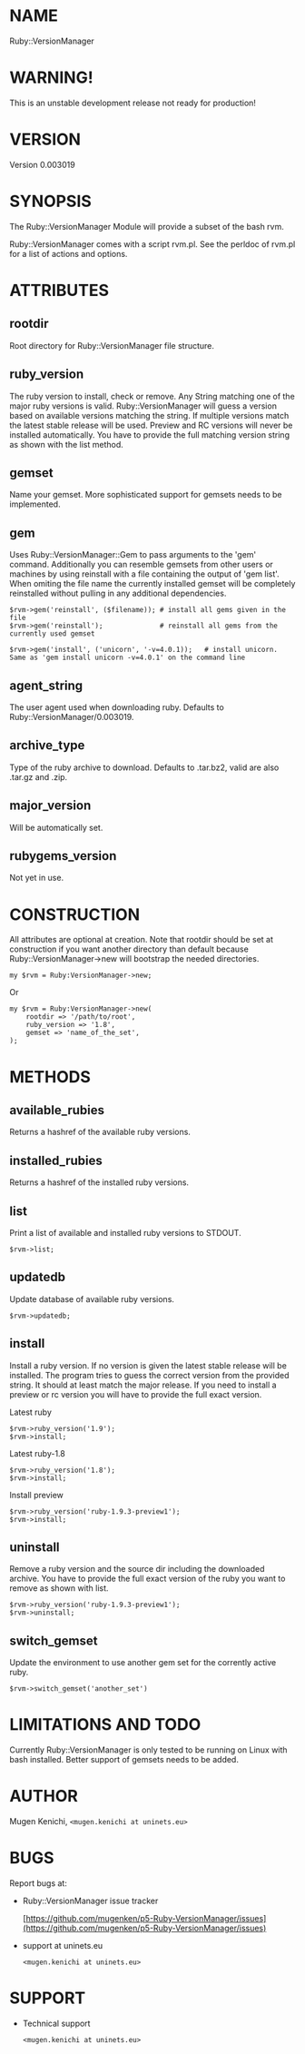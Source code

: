 # NAME

Ruby::VersionManager

# WARNING!

This is an unstable development release not ready for production!

# VERSION

Version 0.003019

# SYNOPSIS

The Ruby::VersionManager Module will provide a subset of the bash rvm.

Ruby::VersionManager comes with a script rvm.pl. See the perldoc of rvm.pl for a list of actions and options.

# ATTRIBUTES

## rootdir

Root directory for Ruby::VersionManager file structure.

## ruby\_version

The ruby version to install, check or remove.
Any String matching one of the major ruby versions is valid. Ruby::VersionManager will guess a version based on available versions matching the string. If multiple versions match the latest stable release will be used.
Preview and RC versions will never be installed automatically. You have to provide the full matching version string as shown with the list method.

## gemset

Name your gemset. More sophisticated support for gemsets needs to be implemented.

## gem

Uses Ruby::VersionManager::Gem to pass arguments to the 'gem' command.
Additionally you can resemble gemsets from other users or machines by using reinstall with a file containing the output of 'gem list'. When omiting the file name the currently installed gemset will be completely reinstalled without pulling in any additional dependencies.

    $rvm->gem('reinstall', ($filename)); # install all gems given in the file
    $rvm->gem('reinstall');              # reinstall all gems from the currently used gemset

    $rvm->gem('install', ('unicorn', '-v=4.0.1));   # install unicorn. Same as 'gem install unicorn -v=4.0.1' on the command line

## agent\_string

The user agent used when downloading ruby.
Defaults to Ruby::VersionManager/0.003019.

## archive\_type

Type of the ruby archive to download.
Defaults to .tar.bz2, valid are also .tar.gz and .zip.

## major\_version

Will be automatically set.

## rubygems\_version

Not yet in use.

# CONSTRUCTION

All attributes are optional at creation. Note that rootdir should be set at construction if you want another directory than default because Ruby::VersionManager->new will bootstrap the needed directories.

    my $rvm = Ruby:VersionManager->new;

Or

    my $rvm = Ruby:VersionManager->new(
        rootdir => '/path/to/root',
        ruby_version => '1.8',
        gemset => 'name_of_the_set',
    );



# METHODS

## available\_rubies

Returns a hashref of the available ruby versions.

## installed\_rubies

Returns a hashref of the installed ruby versions.

## list

Print a list of available and installed ruby versions to STDOUT.

    $rvm->list;

## updatedb

Update database of available ruby versions.

    $rvm->updatedb;

## install

Install a ruby version. If no version is given the latest stable release will be installed.
The program tries to guess the correct version from the provided string. It should at least match the major release.
If you need to install a preview or rc version you will have to provide the full exact version.

Latest ruby

    $rvm->ruby_version('1.9');
    $rvm->install;

Latest ruby-1.8

    $rvm->ruby_version('1.8');
    $rvm->install;

Install preview

    $rvm->ruby_version('ruby-1.9.3-preview1');
    $rvm->install;

## uninstall

Remove a ruby version and the source dir including the downloaded archive.
You have to provide the full exact version of the ruby you want to remove as shown with list.

    $rvm->ruby_version('ruby-1.9.3-preview1');
    $rvm->uninstall;

## switch\_gemset

Update the environment to use another gem set for the corrently active ruby.

    $rvm->switch_gemset('another_set')

# LIMITATIONS AND TODO

Currently Ruby::VersionManager is only tested to be running on Linux with bash installed.
Better support of gemsets needs to be added.

# AUTHOR

Mugen Kenichi, `<mugen.kenichi at uninets.eu>`

# BUGS

Report bugs at:

- Ruby::VersionManager issue tracker

    [https://github.com/mugenken/p5-Ruby-VersionManager/issues](https://github.com/mugenken/p5-Ruby-VersionManager/issues)

- support at uninets.eu

    `<mugen.kenichi at uninets.eu>`

# SUPPORT

- Technical support

    `<mugen.kenichi at uninets.eu>`
